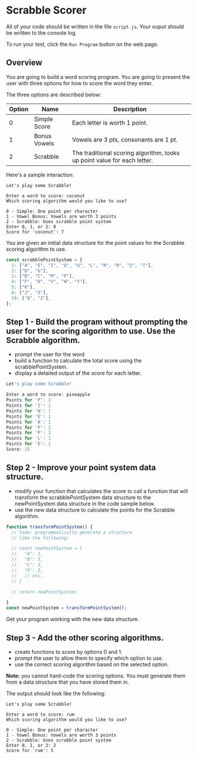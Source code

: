 # Scrabble Scorer

All of your code should be written in the file `script.js`. Your ouput should be written to the console log.

To run your test, click the `Run Program` button on the web page.

## Overview
You are going to build a word scoring program. You are going to present the user with three options for how to score the word they enter.

The three options are described below:

Option | Name |	Description	
------ | ---- |  ----------- 
0 | Simple Score |	Each letter is worth 1 point.
1 | Bonus Vowels |	Vowels are 3 pts, consonants are 1 pt.
2 | Scrabble |	The traditional scoring algorithm, looks up point value for each letter.


Here's a sample interaction:

```
Let's play some Scrabble!

Enter a word to score: coconut
Which scoring algorithm would you like to use?

0 - Simple: One point per character
1 - Vowel Bonus: Vowels are worth 3 points
2 - Scrabble: Uses scrabble point system
Enter 0, 1, or 2: 0
Score for 'coconut': 7
```

You are given an initial data structure for the point values for the Scrabble scoring algorithm to use.

```js
const scrabblePointSystem = {
  1: ["A", "E", "I", "O", "U", "L", "N", "R", "S", "T"],
  2: ["D", "G"],
  3: ["B", "C", "M", "P"],
  4: ["F", "H", "V", "W", "Y"],
  5: ["K"],
  8: ["J", "X"],
  10: ["Q", "Z"],
};
```

## Step 1 - Build the program without prompting the user for the scoring algorithm to use. Use the Scrabble algorithm.
  * prompt the user for the word
  * build a function to calculate the total score using the scrabblePointSystem.
  * display a detailed output of the score for each letter.

```js
Let's play some Scrabble!

Enter a word to score: pineapple
Points for 'P': 3
Points for 'I': 1
Points for 'N': 1
Points for 'E': 1
Points for 'A': 1
Points for 'P': 3
Points for 'P': 3
Points for 'L': 1
Points for 'E': 1
Score: 15
```

## Step 2 - Improve your point system data structure.
* modify your function that calculates the score to call a function that will transform the scrabblePointSystem data structure to the newPointSystem data structure in the code sample below.
* use the new data structure to calculate the points for the Scrabble algorithm.

```js
function transformPointSystem() {
  // todo: programmatically generate a structure 
  // like the following:

  // const newPointSystem = {
  //   "A": 1,
  //   "B": 3,
  //   "C": 3,
  //   "D": 2,
  //   // etc..
  // }

  // return newPointSystem;

}
const newPointSystem = transformPointSystem();
```

Get your program working with the new data structure.

## Step 3 - Add the other scoring algorithms.
* create functions to score by options 0 and 1.
* prompt the user to allow them to specify which option to use. 
* use the correct scoring algorithm based on the selected option.

**Note:** you cannot hard-code the scoring options. You must generate them from a data structure that you have stored them in.

The output should look like the following:

```
Let's play some Scrabble!

Enter a word to score: rum
Which scoring algorithm would you like to use?

0 - Simple: One point per character
1 - Vowel Bonus: Vowels are worth 3 points
2 - Scrabble: Uses scrabble point system
Enter 0, 1, or 2: 2
Score for 'rum': 5
```




